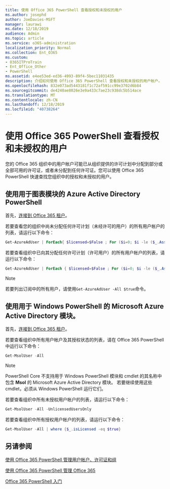 ```yaml
---
title: 使用 Office 365 PowerShell 查看授权和未授权的用户
ms.author: josephd
author: JoeDavies-MSFT
manager: laurawi
ms.date: 12/18/2019
audience: Admin
ms.topic: article
ms.service: o365-administration
localization_priority: Normal
ms.collection: Ent_O365
ms.custom:
- O365ITProTrain
- Ent_Office_Other
- PowerShell
ms.assetid: e4ee53ed-ed36-4993-89f4-5bec11031435
description: 介绍如何使用 Office 365 PowerShell 查看授权和未授权的用户帐户。
ms.openlocfilehash: 832e073ad5443181f1c72af591cc99e3702d6b84
ms.sourcegitcommit: de4240ae8026e3e9a433c7ae23c938dc5b514ace
ms.translationtype: MT
ms.contentlocale: zh-CN
ms.lasthandoff: 12/18/2019
ms.locfileid: "40738264"
---
```

# <a name="view-licensed-and-unlicensed-users-with-office-365-powershell"></a>使用 Office 365 PowerShell 查看授权和未授权的用户

您的 Office 365 组织中的用户帐户可能已从组织提供的许可计划中分配到部分或全部可用的许可证，或者未分配到任何许可证。您可以使用 Office 365 PowerShell 快速查找您组织中的授权和未授权的用户。

## <a name="use-the-azure-active-directory-powershell-for-graph-module"></a>使用用于图表模块的 Azure Active Directory PowerShell

首先，[连接到 Office 365 租户](connect-to-office-365-powershell.md#connect-with-the-azure-active-directory-powershell-for-graph-module)。
 
若要查看您的组织中尚未分配任何许可计划（未经许可的用户）的所有用户帐户的列表，请运行以下命令：
  
```powershell
Get-AzureAdUser | ForEach{ $licensed=$False ; For ($i=0; $i -le ($_.AssignedLicenses | Measure).Count ; $i++) { If( [string]::IsNullOrEmpty(  $_.AssignedLicenses[$i].SkuId ) -ne $True) { $licensed=$true } } ; If( $licensed -eq $false) { Write-Host $_.UserPrincipalName} }
```

若要查看组织中已向其分配任何许可计划（许可用户）的所有用户帐户的列表，请运行以下命令：
  
```powershell
Get-AzureAdUser | ForEach { $licensed=$False ; For ($i=0; $i -le ($_.AssignedLicenses | Measure).Count ; $i++) { If( [string]::IsNullOrEmpty(  $_.AssignedLicenses[$i].SkuId ) -ne $True) { $licensed=$true } } ; If( $licensed -eq $true) { Write-Host $_.UserPrincipalName} }
```

>[!Note]
>若要列出订阅中的所有用户，请使用`Get-AzureAdUser -All $true`命令。
>

## <a name="use-the-microsoft-azure-active-directory-module-for-windows-powershell"></a>使用用于 Windows PowerShell 的 Microsoft Azure Active Directory 模块。

首先，[连接到 Office 365 租户](connect-to-office-365-powershell.md#connect-with-the-microsoft-azure-active-directory-module-for-windows-powershell)。

若要查看组织中所有用户帐户及其授权状态的列表，请在 Office 365 PowerShell 中运行以下命令：
  
```powershell
Get-MsolUser -All
```

>[!Note]
>PowerShell Core 不支持用于 Windows PowerShell 模块和 cmdlet 的其名称中包含 **Msol** 的 Microsoft Azure Active Directory 模块。 若要继续使用这些 cmdlet，必须从 Windows PowerShell 运行它们。
>

若要查看组织中所有未授权用户帐户的列表，请运行以下命令：
  
```powershell
Get-MsolUser -All -UnlicensedUsersOnly
```

若要查看组织中所有授权用户帐户的列表，请运行以下命令：
  
```powershell
Get-MsolUser -All | where {$_.isLicensed -eq $true}
```

## <a name="see-also"></a>另请参阅

[使用 Office 365 PowerShell 管理用户帐户、许可证和组](manage-user-accounts-and-licenses-with-office-365-powershell.md)
  
[使用 Office 365 PowerShell 管理 Office 365](manage-office-365-with-office-365-powershell.md)
  
[Office 365 PowerShell 入门](getting-started-with-office-365-powershell.md)
